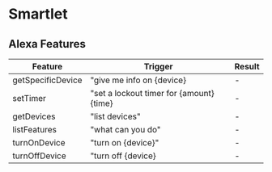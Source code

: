 # Smartlet


## Alexa Features

| Feature            | Trigger                                   | Result                                                                |
|--------------------|-------------------------------------------|-----------------------------------------------------------------------|
| getSpecificDevice  | "give me info on {device}                 | -                                                                     |
| setTimer           | "set a lockout timer for {amount} {time}  | -                                                                     |
| getDevices         | "list devices"                            | -                                                                     |
| listFeatures       | "what can you do"                         | -                                                                     |
| turnOnDevice       | "turn on {device}"                        | -                                                                     |
| turnOffDevice      | "turn off {device}                        | -                                                                     |
